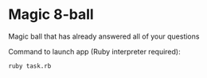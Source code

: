 # Magic 8-ball
Magic ball that has already answered all of your questions

Command to launch app (Ruby interpreter required):

`ruby task.rb`
